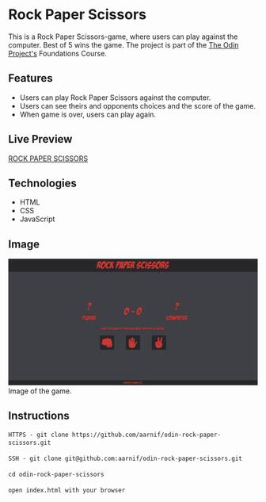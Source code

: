 # Rock Paper Scissors

This is a Rock Paper Scissors-game, where users can play against the computer. Best of 5 wins the game.
The project is part of the [The Odin Project's](https://www.theodinproject.com/) Foundations Course.

## Features

- Users can play Rock Paper Scissors against the computer.
- Users can see theirs and opponents choices and the score of the game.
- When game is over, users can play again.

## Live Preview

[ROCK PAPER SCISSORS](https://aarnif.github.io/odin-rock-paper-scissors/)

## Technologies

- HTML
- CSS
- JavaScript

## Image

![Index Page](/assets/images/game.png)
Image of the game.

## Instructions

```
HTTPS - git clone https://github.com/aarnif/odin-rock-paper-scissors.git

SSH - git clone git@github.com:aarnif/odin-rock-paper-scissors.git

cd odin-rock-paper-scissors

open index.html with your browser
```
